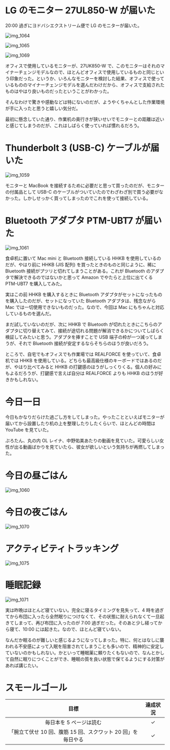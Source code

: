 # LG のモニター 27UL850-W が届いた
20:00 過ぎにヨドバシエクストリーム便で LG のモニターが届いた。

![img_1064](https://noraworld.github.io/box-bulbasaur/2019/02/img_1064.jpg)

![img_1065](https://noraworld.github.io/box-bulbasaur/2019/02/img_1065.jpg)

![img_1069](https://noraworld.github.io/box-bulbasaur/2019/02/img_1069.jpg)

オフィスで使用しているモニターが、27UK850-W で、このモニターはそれのマイナーチェンジモデルなので、ほとんどオフィスで使用しているものと同じという印象だった。というか、いろんなモニターを検討した結果、オフィスで使っているもののマイナーチェンジモデルを選んだわけだから、オフィスで支給されたものはやはり良いものだったということがわかった。

そんなわけで驚きや感動などは特にないのだが、ようやくちゃんとした作業環境が手に入ったと思うと嬉しい気分だ。

最初に懸念していた通り、作業机の奥行きが狭いせいでモニターとの距離は近いと感じてしまうのだが、これはしばらく使っていれば慣れるだろう。

# Thunderbolt 3 (USB-C) ケーブルが届いた
![img_1059](https://noraworld.github.io/box-bulbasaur/2019/02/img_1059.jpg)

モニターと MacBook を接続するために必要だと思って買ったのだが、モニターの付属品として USB-C のケーブルがついていたのでわざわざ別で買う必要がなかった。しかしせっかく買ってしまったのでこれを使って接続している。

# Bluetooth アダプタ PTM-UBT7 が届いた
![img_1061](https://noraworld.github.io/box-bulbasaur/2019/02/img_1061.jpg)

食卓机に置いて Mac mini と Bluetooth 接続している HHKB を使用しているのだが、やはり前に HHKB (JIS 配列) を買ったときのものと同じように、稀に Bluetooth 接続がプツリと切れてしまうことがある。これが Bluetooth のアダプタで解決できるのではないかと思って Amazon でやたらと上位に出てくる PTM-UBT7 を購入してみた。

実はこの前 HHKB を購入するときに Bluetooth アダプタがセットになったものを購入したのだが、セットになっていた Bluetooth アダプタは、残念ながら Mac では一切使用できないものだった。なので、今回は Mac にもちゃんと対応しているものを選んだ。

まだ試していないのだが、次に HHKB で Bluetooth が切れたときにこちらのアダプタに切り替えてみて、接続が途切れる問題が解消できるかについてしばらく検証してみたいと思う。アダプタを挿すことで USB 端子の枠が一つ減ってしまうが、それで Bluetooth 接続が安定するならそちらのほうが良いだろう。

ところで、自宅でもオフィスでも作業場では REALFORCE を使っていて、食卓机では HHKB を使用している。どちらも最高級仕様のキーボードではあるのだが、やはり比べてみると HHKB の打鍵感のほうがしっくりくる。個人の好みにもよるだろうが、打鍵感で言えば自分は REALFORCE よりも HHKB のほうが好きかもしれない。

# 今日一日
今日もかなりだらけた過ごし方をしてしまった。やったことといえばモニターが届いてから設置したり机の上を整理したりしたくらいで、ほとんどの時間は YouTube を見ていた。

ぷろたん、丸の内 OL レイナ、中野佑美あたりの動画を見ていた。可愛らしい女性が出る動画ばかりを見ていたら、彼女が欲しいという気持ちが再燃してしまった。

# 今日の昼ごはん
![img_1060](https://noraworld.github.io/box-bulbasaur/2019/02/img_1060.jpg)

# 今日の夜ごはん
![img_1070](https://noraworld.github.io/box-bulbasaur/2019/02/img_1070.jpg)

# アクティビティトラッキング
![img_1075](https://noraworld.github.io/box-bulbasaur/2019/02/img_1075.png)

# 睡眠記録
![img_1071](https://noraworld.github.io/box-bulbasaur/2019/02/img_1071.png)

実は昨晩はほとんど寝ていない。完全に寝るタイミングを見失って、4 時を過ぎてから布団に入ったら全然眠りにつけなくて、その状態に耐えられなくて一旦起きてしまって、再び布団に入ったのが 7:00 過ぎだった。そのあと少し経ってから寝て、10:00 には起きた。なので、ほとんど寝ていない。

なんだか眠るのが難しいと感じるようになってしまった。特に、何とはなしに襲われる不安感によって入眠を阻害されてしまうことも多いので、精神的に安定していないのかもしれない。かといって睡眠薬に頼りたくもないので、なんとかして自然に眠りにつくことができ、睡眠の質を良い状態で保てるようにする対策があれば講じたい。

# スモールゴール
| 目標 | 達成状況 |
|:---:|:---:|
| 毎日本を 5 ページは読む | ✓ |
| 「腕立て伏せ 10 回、腹筋 15 回、スクワット 20 回」を毎日やる | ✓ |
